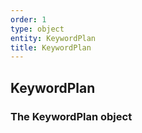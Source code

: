 ```yaml
---
order: 1
type: object
entity: KeywordPlan 
title: KeywordPlan 
---
```


## KeywordPlan 
### The KeywordPlan object

